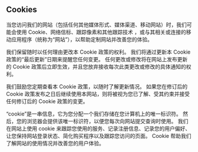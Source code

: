 ## Cookies

当您访问我们的网站（包括任何其他媒体形式、媒体渠道、移动网站）时，我们可能会使用
Cookie、网络信标、跟踪像素和其他跟踪技术 ，或与其相关或连接的移动应用程序（统称为“网站”），以帮助定制网站并改善您的体验。

我们保留随时以任何理由更改本 Cookie 政策的权利。 我们将通过更新本 Cookie 政策的“最后更新”日期来提醒您任何变更。
任何更改或修改将在网站上发布更新的 Cookie 政策后立即生效，并且您放弃接收每次此类更改或修改的具体通知的权利。

我们鼓励您定期查看本 Cookie 政策，以随时了解更新情况。 如果您在修订后的 Cookie 政策发布之日后继续使用本网站，则将被视为您已了解、受其约束并接受任何修订后的
Cookie 政策的变更。

“cookie”是一串信息，它为您分配一个我们存储在您计算机上的唯一标识符。 然后，您的浏览器会提供该唯一标识符，以便您每次向网站提交查询时使用。
我们在网站上使用 cookie 来跟踪您使用的服务、记录注册信息、记录您的用户偏好、让您保持网站登录状态、简化购买程序以及跟踪您访问的页面。
Cookie 帮助我们了解网站的使用情况并改善您的用户体验。